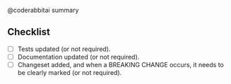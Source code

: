 <!--
  Thank you for submitting a pull request!

  We appreciate the time and effort you have invested in making these changes. Please ensure that you provide enough information to allow others to review your pull request.

  Upon submission, your pull request will be automatically assigned with reviewers.

  If you want to learn more about contributing to this project, please visit: https://github.com/lynx-family/lynx-stack/blob/main/CONTRIBUTING.md.
-->

<!-- The AI summary below will be auto-generated - feel free to replace it with your own. -->

@coderabbitai summary

## Checklist

<!--- Check and mark with an "x" -->

- [ ] Tests updated (or not required).
- [ ] Documentation updated (or not required).
- [ ] Changeset added, and when a BREAKING CHANGE occurs, it needs to be clearly marked (or not required).
